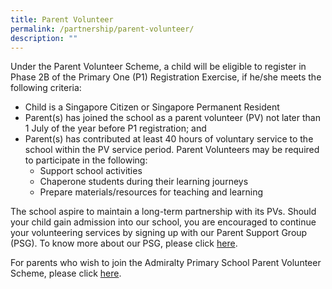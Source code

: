 ```yaml
---
title: Parent Volunteer
permalink: /partnership/parent-volunteer/
description: ""
---
```

Under the Parent Volunteer Scheme, a child will be eligible to register in Phase 2B of the Primary One (P1) Registration Exercise, if he/she meets the following criteria: 

* Child is a Singapore Citizen or Singapore Permanent Resident
* Parent(s) has joined the school as a parent volunteer (PV) not later than 1 July of the year before P1 registration; and
* Parent(s) has contributed at least 40 hours of voluntary service to the school within the PV service period. Parent Volunteers may be required to participate in the following:
	* Support school activities
	* Chaperone students during their learning journeys
	* Prepare materials/resources for teaching and learning 

The school aspire to maintain a long-term partnership with its PVs. Should your child gain admission into our school, you are encouraged to continue your volunteering services by signing up with our Parent Support Group (PSG). To know more about our PSG, please click [here](https://www.admiraltypri.moe.edu.sg/partnership/parent-support-group/).

For parents who wish to join the Admiralty Primary School Parent Volunteer Scheme, please click [here](https://sites.google.com/moe.edu.sg/parentvolunteer/pv).
